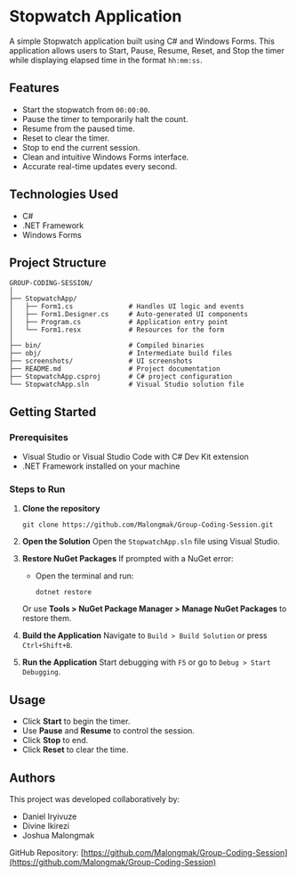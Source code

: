 # Stopwatch Application

A simple Stopwatch application built using C# and Windows Forms. This application allows users to Start, Pause, Resume, Reset, and Stop the timer while displaying elapsed time in the format `hh:mm:ss`.

## Features

* Start the stopwatch from `00:00:00`.
* Pause the timer to temporarily halt the count.
* Resume from the paused time.
* Reset to clear the timer.
* Stop to end the current session.
* Clean and intuitive Windows Forms interface.
* Accurate real-time updates every second.

## Technologies Used

* C#
* .NET Framework
* Windows Forms

## Project Structure

```
GROUP-CODING-SESSION/
│
├── StopwatchApp/             
│   ├── Form1.cs              # Handles UI logic and events
│   ├── Form1.Designer.cs     # Auto-generated UI components
│   ├── Program.cs            # Application entry point
│   └── Form1.resx            # Resources for the form
│
├── bin/                      # Compiled binaries
├── obj/                      # Intermediate build files
├── screenshots/              # UI screenshots
├── README.md                 # Project documentation
├── StopwatchApp.csproj       # C# project configuration
└── StopwatchApp.sln          # Visual Studio solution file
```

## Getting Started

### Prerequisites

* Visual Studio or Visual Studio Code with C# Dev Kit extension
* .NET Framework installed on your machine

### Steps to Run

1. **Clone the repository**

   ```
   git clone https://github.com/Malongmak/Group-Coding-Session.git
   ```

2. **Open the Solution**
   Open the `StopwatchApp.sln` file using Visual Studio.

3. **Restore NuGet Packages**
   If prompted with a NuGet error:

   * Open the terminal and run:

     ```
     dotnet restore
     ```

   Or use **Tools > NuGet Package Manager > Manage NuGet Packages** to restore them.

4. **Build the Application**
   Navigate to `Build > Build Solution` or press `Ctrl+Shift+B`.

5. **Run the Application**
   Start debugging with `F5` or go to `Debug > Start Debugging`.

## Usage

* Click **Start** to begin the timer.
* Use **Pause** and **Resume** to control the session.
* Click **Stop** to end.
* Click **Reset** to clear the time.

## Authors

This project was developed collaboratively by:

* Daniel Iryivuze
* Divine Ikirezi
* Joshua Malongmak

GitHub Repository: [https://github.com/Malongmak/Group-Coding-Session](https://github.com/Malongmak/Group-Coding-Session)
